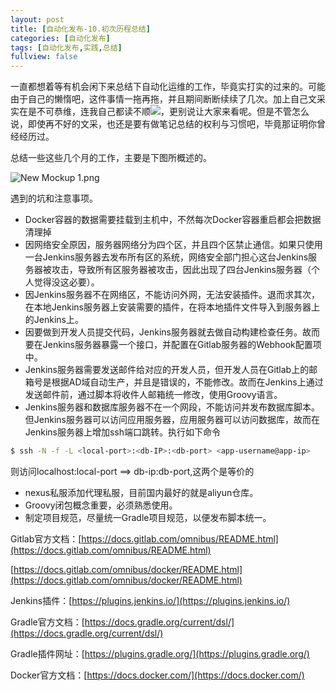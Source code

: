 ```yaml
---
layout: post
title: [自动化发布-10.初次历程总结]
categories: [自动化发布]
tags: [自动化发布,实践,总结]
fullview: false
---
```

一直都想着等有机会闲下来总结下自动化运维的工作，毕竟实打实的过来的。可能由于自己的懒惰吧，这件事情一拖再拖，并且期间断断续续了几次。加上自己文采实在是不可恭维，连我自己都读不顺![](http://img.baidu.com/hi/jx2/j_0083.gif)，更别说让大家来看呢。但是不管怎么说，即使再不好的文采，也还是要有做笔记总结的权利与习惯吧，毕竟那证明你曾经经历过。

总结一些这些几个月的工作，主要是下图所概述的。

![New Mockup 1.png](http://file.ctosb.com/upload/image/20170429/1493457832055082151.png "1493457832055082151.png")

遇到的坑和注意事项。

* Docker容器的数据需要挂载到主机中，不然每次Docker容器重启都会把数据清理掉
* 因网络安全原因，服务器网络分为四个区，并且四个区禁止通信。如果只使用一台Jenkins服务器去发布所有区的系统，网络安全部门担心这台Jenkins服务器被攻击，导致所有区服务器被攻击，因此出现了四台Jenkins服务器（个人觉得没这必要）。
* 因Jenkins服务器不在网络区，不能访问外网，无法安装插件。退而求其次，在本地Jenkins服务器上安装需要的插件，在将本地插件文件导入到服务器上的Jenkins上。
* 因要做到开发人员提交代码，Jenkins服务器就去做自动构建检查任务。故而要在Jenkins服务器暴露一个接口，并配置在Gitlab服务器的Webhook配置项中。
* Jenkins服务器需要发送邮件给对应的开发人员，但开发人员在Gitlab上的邮箱号是根据AD域自动生产，并且是错误的，不能修改。故而在Jenkins上通过发送邮件前，通过脚本将收件人邮箱统一修改，使用Groovy语言。
* Jenkins服务器和数据库服务器不在一个网段，不能访问并发布数据库脚本。但Jenkins服务器可以访问应用服务器，应用服务器可以访问数据库，故而在Jenkins服务器上增加ssh端口跳转。执行如下命令
```bash
$ ssh -N -f -L <local-port>:<db-IP>:<db-port> <app-username@app-ip>
```

则访问localhost:local-port ==> db-ip:db-port,这两个是等价的

* nexus私服添加代理私服，目前国内最好的就是aliyun仓库。
* Groovy闭包概念重要，必须熟悉使用。
* 制定项目规范，尽量统一Gradle项目规范，以便发布脚本统一。

Gitlab官方文档：[https://docs.gitlab.com/omnibus/README.html](https://docs.gitlab.com/omnibus/README.html)

[https://docs.gitlab.com/omnibus/docker/README.html](https://docs.gitlab.com/omnibus/docker/README.html)

Jenkins插件：[https://plugins.jenkins.io/](https://plugins.jenkins.io/)

Gradle官方文档：[https://docs.gradle.org/current/dsl/](https://docs.gradle.org/current/dsl/)

Gradle插件网址：[https://plugins.gradle.org/](https://plugins.gradle.org/)

Docker官方文档：[https://docs.docker.com/](https://docs.docker.com/)

